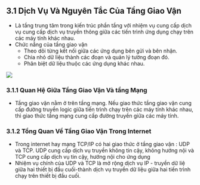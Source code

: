 ## 3.1 Dịch Vụ Và Nguyên Tắc Của Tầng Giao Vận
- Là tầng trung tâm trong kiến trúc phần tầng với nhiệm vụ cung cấp dịch vụ cung cấp dịch vụ truyền thông giữa các tiến trình ứng dụng chạy trên các máy tính khác nhau.
- Chức nắng của tầng giao vận
    + Theo dõi từng kết nối giữa các ứng dụng bên gửi và bên nhận.
    + Chia nhỏ dữ liệu thành các đoạn và quản lý tường đoạn đó.
    + Phân biệt dữ liệu thuộc các ứng dụng khác nhau.
<img src = "../../jmg/vaitro.NPG">

### 3.1.1 Quan Hệ Giữa Tầng Giao Vận Và tầng Mạng
- Tầng giao vận nằm ở trên tầng mạng. Nếu giao thức tầng giao vận cung cấp đường truyền logic giữa tiến trình chạy trên các máy tính khác nhau, thì giao thức tầng mạng cung cấp đường truyền giữa các máy tính.
### 3.1.2 Tổng Quan Về Tầng Giao Vận Trong Internet
- Trong internet hay mạng TCP/IP có hai giao thức ở tầng giao vận : UDP và TCP. UDP cung cấp dịch vụ truyền không tin cậy, không hướng nội và TCP cung cấp dịch vụ tin cậy, hướng nội cho ứng dụng
- Nhiệm vụ chính của UDP và TCP là mở rộng dịch vụ IP - truyền dữ liệ giữa hai thiết bị đầu cuối-thành dịch vụ truyền dữ liệu giữa hai tiến trình chạy trên thiết bị đầu cuối.
